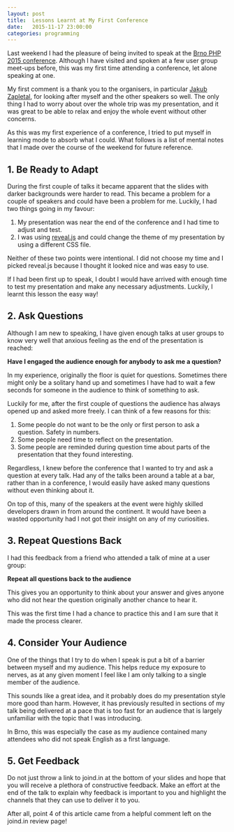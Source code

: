 ```yaml
---
layout: post
title:  Lessons Learnt at My First Conference
date:   2015-11-17 23:00:00
categories: programming
---
```


Last weekend I had the pleasure of being invited to speak at the [Brno PHP 2015 conference](https://www.brnophp.cz/conference-2015). Although I have visited and spoken at a few user group meet-ups before, this was my first time attending a conference, let alone speaking at one.

My first comment is a thank you to the organisers, in particular [Jakub Zapletal](https://twitter.com/zapletaljakub), for looking after myself and the other speakers so well. The only thing I had to worry about over the whole trip was my presentation, and it was great to be able to relax and enjoy the whole event without other concerns.

As this was my first experience of a conference, I tried to put myself in learning mode to absorb what I could. What follows is a list of mental notes that I made over the course of the weekend for future reference.

## 1. Be Ready to Adapt

During the first couple of talks it became apparent that the slides with darker backgrounds were harder to read. This became a problem for a couple of speakers and could have been a problem for me. Luckily, I had two things going in my favour:

1. My presentation was near the end of the conference and I had time to adjust and test.
2. I was using [reveal.js](http://lab.hakim.se/reveal-js/#/) and could change the theme of my presentation by using a different CSS file.

Neither of these two points were intentional. I did not choose my time and I picked reveal.js because I thought it looked nice and was easy to use.

If I had been first up to speak, I doubt I would have arrived with enough time to test my presentation and make any necessary adjustments. Luckily, I learnt this lesson the easy way!

## 2. Ask Questions

Although I am new to speaking, I have given enough talks at user groups to know very well that anxious feeling as the end of the presentation is reached:

__Have I engaged the audience enough for anybody to ask me a question?__

In my experience, originally the floor is quiet for questions. Sometimes there might only be a solitary hand up and sometimes I have had to wait a few seconds for someone in the audience to think of something to ask.

Luckily for me, after the first couple of questions the audience has always opened up and asked more freely. I can think of a few reasons for this:

1. Some people do not want to be the only or first person to ask a question. Safety in numbers.
2. Some people need time to reflect on the presentation.
3. Some people are reminded during question time about parts of the presentation that they found interesting.

Regardless, I knew before the conference that I wanted to try and ask a question at every talk. Had any of the talks been around a table at a bar, rather than in a conference, I would easily have asked many questions without even thinking about it.

On top of this, many of the speakers at the event were highly skilled developers drawn in from around the continent. It would have been a wasted opportunity had I not got their insight on any of my curiosities.

## 3. Repeat Questions Back

I had this feedback from a friend who attended a talk of mine at a user group:

__Repeat all questions back to the audience__

This gives you an opportunity to think about your answer and gives anyone who did not hear the question originally another chance to hear it.

This was the first time I had a chance to practice this and I am sure that it made the process clearer.

## 4. Consider Your Audience

One of the things that I try to do when I speak is put a bit of a barrier between myself and my audience. This helps reduce my exposure to nerves, as at any given moment I feel like I am only talking to a single member of the audience.

This sounds like a great idea, and it probably does do my presentation style more good than harm. However, it has previously resulted in sections of my talk being delivered at a pace that is too fast for an audience that is largely unfamiliar with the topic that I was introducing.

In Brno, this was especially the case as my audience contained many attendees who did not speak English as a first language.

## 5. Get Feedback

Do not just throw a link to joind.in at the bottom of your slides and hope that you will receive a plethora of constructive feedback. Make an effort at the end of the talk to explain why feedback is important to you and highlight the channels that they can use to deliver it to you.

After all, point 4 of this article came from a helpful comment left on the joind.in review page!
